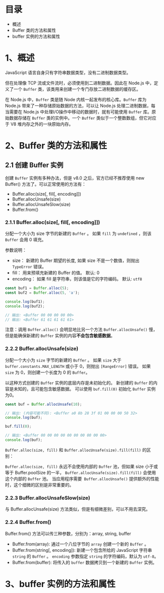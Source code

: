 # 目录

- 概述
- Buffer 类的方法和属性
- buffer 实例的方法和属性

# 1、概述

JavaScript 语言自身只有字符串数据类型，没有二进制数据类型。

但在处理像 TCP 流或文件流时，必须使用到二进制数据。因此在 Node.js 中，定义了一个 `Buffer` 类，该类用来创建一个专门存放二进制数据的缓存区。

在 Node.js 中，`Buffer` 类是随 Node 内核一起发布的核心库。`Buffer` 库为 Node.js 带来了一种存储原始数据的方法，可以让 Node.js 处理二进制数据，每当需要在 Node.js 中处理I/O操作中移动的数据时，就有可能使用 `Buffer` 库。原始数据存储在 `Buffer` 类的实例中。一个 `Buffer` 类似于一个整数数组，但它对应于 V8 堆内存之外的一块原始内存。

# 2、Buffer 类的方法和属性

## 2.1 创建 Buffer 实例

创建 `Buffer` 实例有多种办法，但是 v8.0 之后，官方已经不推荐使用 new Buffer() 方法了。可以正常使用的方法有：

- Buffer.alloc(size[, fill[, encoding]])
- Buffer.allocUnsafe(size)
- Buffer.allocUnsafeSlow(size)
- Buffer.from()

### 2.1.1 Buffer.alloc(size[, fill[, encoding]])

分配一个大小为 size 字节的新建的 `Buffer` 。 如果 `fill` 为 `undefined` ，则该 `Buffer` 会用 0 填充。

参数说明：

- size： 新建的 Buffer 期望的长度, 如果 size 不是一个数值，则抛出 `TypeError` 错误。
- fill： 用来预填充新建的 Buffer 的值。 默认: 0
- encoding： 如果 fill 是字符串，则该值是它的字符编码。 默认: `utf8`

```js
const buf1 = Buffer.alloc(5);
const buf2 = Buffer.alloc(5, 'a');

console.log(buf1);
console.log(buf2);

// 输出: <Buffer 00 00 00 00 00>
// 输出: <Buffer 61 61 61 61 61>
```

注意：调用 `Buffer.alloc()` 会明显地比另一个方法 `Buffer.allocUnsafe()` 慢，但是能确保新建的 `Buffer` 实例的内容**不会包含敏感数据**。

### 2.2.2 Buffer.allocUnsafe(size)

分配一个大小为 `size` 字节的新建的 `Buffer` 。 如果 `size` 大于 `buffer.constants.MAX_LENGTH` 或小于 0，则抛出 `[RangeError]` 错误。 如果 `size` 为 0，则创建一个长度为 0 的 `Buffer`。

以这种方式创建的 `Buffer` 实例的底层内存是未初始化的。 新创建的 `Buffer` 的内容是未知的，且可能包含敏感数据。 可以使用 `buf.fill(0)` 初始化 `Buffer` 实例为0。

```js
const buf = Buffer.allocUnsafe(10);

// 输出: (内容可能不同): <Buffer a0 8b 28 3f 01 00 00 00 50 32>
console.log(buf);

buf.fill(0);

// 输出: <Buffer 00 00 00 00 00 00 00 00 00 00>
console.log(buf);

```
`Buffer.alloc(size, fill)` 和 `Buffer.allocUnsafe(size).fill(fill)` 的区别：  

`Buffer.alloc(size, fill)` 永远不会使用内部的 `Buffer` 池，但如果 size 小于或等于 Buffer.poolSize 的一半， `Buffer.allocUnsafe(size).fill(fill)` 会使用这个内部的 `Buffer` 池。 当应用程序需要` Buffer.allocUnsafe()` 提供额外的性能时，这个细微的区别是非常重要的。

### 2.2.3 Buffer.allocUnsafeSlow(size)

与 Buffer.allocUnsafe(size) 方法类似，但是有细微差别，可以不用去深究。

### 2.2.4 Buffer.from()

Buffer.from() 方法可以传三种参数，分别为：array, string, buffer

- Buffer.from(array): 通过一个八位字节的 `array` 创建一个新的 `Buffer` 。
- Buffer.from(string[, encoding]): 新建一个包含所给的 JavaScript 字符串 `string` 的 `Buffer` 。 `encoding` 参数指定 `string` 的字符编码，默认为 `utf-8`。
- Buffer.from(buffer): 将传入的 `buffer` 数据拷贝到一个新建的 `Buffer` 实例。





# 3、buffer 实例的方法和属性